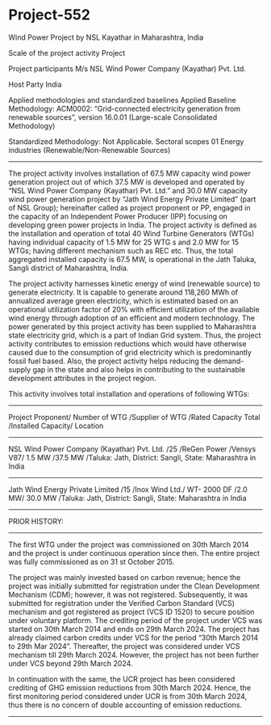 # Project-552
Wind Power Project by NSL Kayathar in Maharashtra, India

Scale of the project activity Project

Project participants M/s NSL Wind Power Company (Kayathar) Pvt.
Ltd.

Host Party India

Applied methodologies and standardized
baselines
Applied Baseline Methodology:
ACM0002: “Grid-connected electricity
generation from renewable sources”, version
16.0.01
(Large-scale Consolidated Methodology)

Standardized Methodology: Not Applicable.
Sectoral scopes 01 Energy industries
(Renewable/Non-Renewable Sources) 
_____________
The project activity involves installation of 67.5 MW capacity wind power generation project out of
which 37.5 MW is developed and operated by “NSL Wind Power Company (Kayathar) Pvt. Ltd.”
and 30.0 MW capacity wind power generation project by “Jath Wind Energy Private Limited” (part
of NSL Group); hereinafter called as project proponent or PP, engaged in the capacity of an
Independent Power Producer (IPP) focusing on developing green power projects in India. The
project activity is defined as the installation and operation of total 40 Wind Turbine Generators
(WTGs) having individual capacity of 1.5 MW for 25 WTG s and 2.0 MW for 15 WTGs; having
different mechanism such as REC etc. Thus, the total aggregated installed capacity is 67.5 MW, is
operational in the Jath Taluka, Sangli district of Maharashtra, India.

The project activity harnesses kinetic energy of wind (renewable source) to generate electricity. It is
capable to generate around 118,260 MWh of annualized average green electricity, which is
estimated based on an operational utilization factor of 20% with efficient utilization of the available
wind energy through adoption of an efficient and modern technology. The power generated by this
project activity has been supplied to Maharashtra state electricity grid, which is a part of Indian
Grid system. Thus, the project activity contributes to emission reductions which would have
otherwise caused due to the consumption of grid electricity which is predominantly fossil fuel
based. Also, the project activity helps reducing the demand-supply gap in the state and also helps in
contributing to the sustainable development attributes in the project region.

This activity involves total installation and operations of following WTGs:
__________
Project Proponent/ Number of WTG /Supplier of WTG /Rated Capacity Total /Installed Capacity/ Location
___________
NSL Wind Power Company (Kayathar) Pvt. Ltd. /25 /ReGen Power /Vensys V87/ 1.5 MW /37.5 MW /Taluka: Jath, District: Sangli, State: Maharashtra in India
_____________
Jath Wind Energy Private Limited /15 /Inox Wind Ltd./ WT- 2000 DF /2.0 MW/ 30.0 MW /Taluka: Jath, District: Sangli, State: Maharashtra in India 
______________
PRIOR HISTORY:
____________
The first WTG under the project was commissioned on 30th March 2014 and the project is under
continuous operation since then. The entire project was fully commissioned as on 31
st October 2015.

The project was mainly invested based on carbon revenue; hence the project was initially submitted
for registration under the Clean Development Mechanism (CDM); however, it was not registered.
Subsequently, it was submitted for registration under the Verified Carbon Standard (VCS)
mechanism and got registered as project (VCS ID 1520) to secure position under voluntary
platform. The crediting period of the project under VCS was started on 30th March 2014 and ends
on 29th March 2024. The project has already claimed carbon credits under VCS for the period “30th
March 2014 to 29th Mar 2024”. Thereafter, the project was considered under VCS mechanism till
29th March 2024. However, the project has not been further under VCS beyond 29th March 2024.

In continuation with the same, the UCR project has been considered crediting of GHG emission
reductions from 30th March 2024. Hence, the first monitoring period considered under UCR is from
30th March 2024, thus there is no concern of double accounting of emission reductions.
________________

